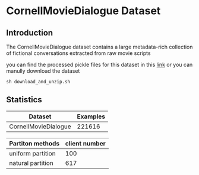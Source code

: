 # CornellMovieDialogue Dataset

## Introduction

The CornellMovieDialogue dataset contains a large metadata-rich collection of fictional conversations extracted from raw movie scripts

you can find the processed pickle files for this dataset in this [link](https://drive.google.com/folderview?id=1OhZ5NDaVz0VZX5jy8V_I_sfR25R2k_OE) or you can manully download the dataset

```
sh download_and_unzip.sh
```

## Statistics

|Dataset              | Examples |
|---------------------| -------- |
| CornellMovieDialogue| 221616 |

| Partiton methods| client number |
|-----------------| ------------- |
| uniform partition| 100          |
| natural partition| 617          |
